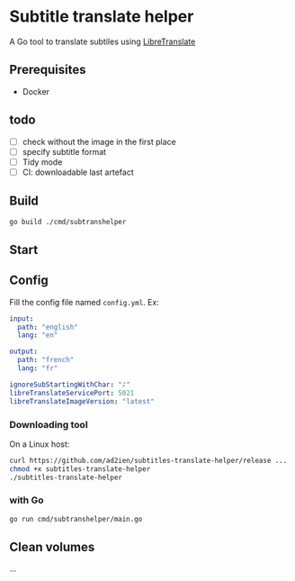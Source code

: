 # Subtitle translate helper

A Go tool to translate subtiles using [LibreTranslate](https://github.com/LibreTranslate/LibreTranslate)

## Prerequisites

- Docker

## todo

- [ ] check without the image in the first place
- [ ] specify subtitle format
- [ ] Tidy mode
- [ ] CI: downloadable last artefact

## Build

```sh
go build ./cmd/subtranshelper
```

## Start

## Config

Fill the config file named `config.yml`. Ex:

```yaml
input:
  path: "english"
  lang: "en"

output:
  path: "french"
  lang: "fr"

ignoreSubStartingWithChar: "♪"
libreTranslateServicePort: 5021
libreTranslateImageVersion: "latest"
```

### Downloading tool

On a Linux host:

```sh
curl https://github.com/ad2ien/subtitles-translate-helper/release ...
chmod +x subtitles-translate-helper
./subtitles-translate-helper
```

### with Go

```sh
go run cmd/subtranshelper/main.go 
```

## Clean volumes

...
